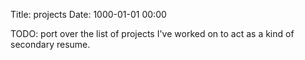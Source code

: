 Title: projects
Date: 1000-01-01 00:00

TODO: port over the list of projects I've worked on to act as a kind of
secondary resume.
